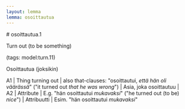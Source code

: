 ```yaml
---
layout: lemma
lemma: osoittautua
---
```


<div class="sense">
# <span class="sensename">osoittautua.1</span>

<span class="description">Turn out (to be something)</span>

(tags: model:turn.11)

<span class="description">Osoittautua (joksikin)</span>

A1 | Thing turning out | also that-clauses: "osoittautui, *että hän oli väärässä*" ("it turned out *that he was wrong*") | Asia, joka osoittautuu |  
A2 | Attribute | E.g. "hän osoittautui *mukavaksi*" ("he turned out (to be) *nice*") | Attribuutti | Esim. "hän osoittautui *mukavaksi*"

</div>

